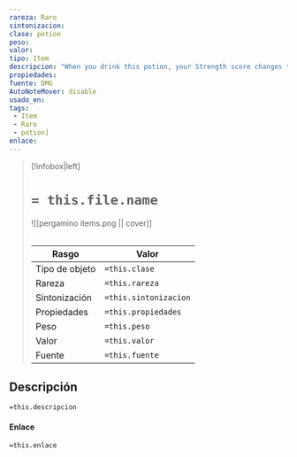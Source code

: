 ```yaml
---
rareza: Raro
sintonizacion: 
clase: potion
peso: 
valor: 
tipo: Item
descripcion: "When you drink this potion, your Strength score changes to 23 for 1 hour. The potion has no effect on you if your Strength is equal to or greater than that score.This potion&#x27;s transparent liquid has floating in it a sliver of fingernail from a stone giant."
propiedades: 
fuente: DMG
AutoNoteMover: disable
usado_en:  
tags: 
 - Item
 - Raro
 - potion]
enlace: 
---
```


> [!infobox|left]
>  # `= this.file.name`
> ![[pergamino items.png || cover]]
> ######   
> |Rasgo | Valor |
> | --- | --- |
> | Tipo de objeto| `=this.clase`|
>  | Rareza| `=this.rareza`|
> | Sintonización | `=this.sintonizacion` |
> | Propiedades | `=this.propiedades` |
>  | Peso | `=this.peso` |
> | Valor | `=this.valor` |
> | Fuente | `=this.fuente` |


## Descripción
`=this.descripcion`

#### Enlace
`=this.enlace`